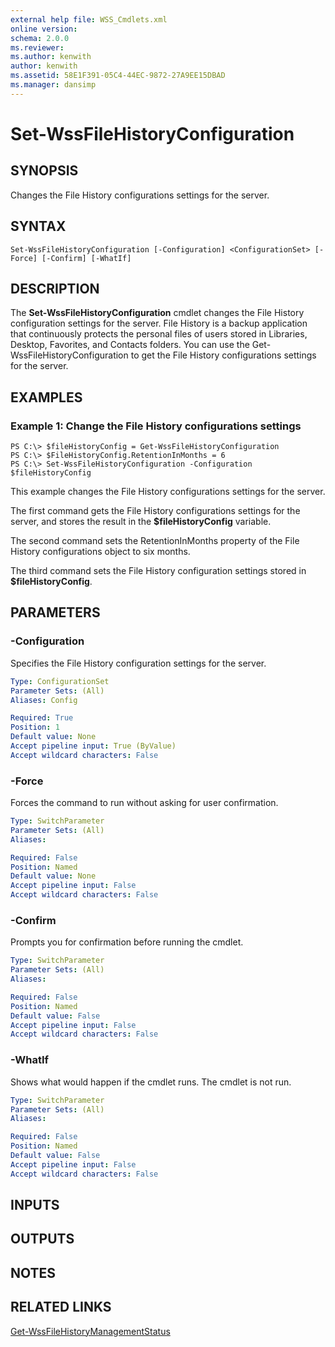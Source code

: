 ```yaml
---
external help file: WSS_Cmdlets.xml
online version: 
schema: 2.0.0
ms.reviewer:
ms.author: kenwith
author: kenwith
ms.assetid: 58E1F391-05C4-44EC-9872-27A9EE15DBAD
ms.manager: dansimp
---
```


# Set-WssFileHistoryConfiguration

## SYNOPSIS
Changes the File History configurations settings for the server.

## SYNTAX

```
Set-WssFileHistoryConfiguration [-Configuration] <ConfigurationSet> [-Force] [-Confirm] [-WhatIf]
```

## DESCRIPTION
The **Set-WssFileHistoryConfiguration** cmdlet changes the File History configuration settings for the server.
File History is a backup application that continuously protects the personal files of users stored in Libraries, Desktop, Favorites, and Contacts folders.
You can use the Get-WssFileHistoryConfiguration to get the File History configurations settings for the server.

## EXAMPLES

### Example 1: Change the File History configurations settings
```
PS C:\> $fileHistoryConfig = Get-WssFileHistoryConfiguration
PS C:\> $FileHistoryConfig.RetentionInMonths = 6
PS C:\> Set-WssFileHistoryConfiguration -Configuration $fileHistoryConfig
```

This example changes the File History configurations settings for the server.

The first command gets the File History configurations settings for the server, and stores the result in the **$fileHistoryConfig** variable.

The second command sets the RetentionInMonths property of the File History configurations object to six months.

The third command sets the File History configuration settings stored in **$fileHistoryConfig**.

## PARAMETERS

### -Configuration
Specifies the File History configuration settings for the server.

```yaml
Type: ConfigurationSet
Parameter Sets: (All)
Aliases: Config

Required: True
Position: 1
Default value: None
Accept pipeline input: True (ByValue)
Accept wildcard characters: False
```

### -Force
Forces the command to run without asking for user confirmation.

```yaml
Type: SwitchParameter
Parameter Sets: (All)
Aliases: 

Required: False
Position: Named
Default value: None
Accept pipeline input: False
Accept wildcard characters: False
```

### -Confirm
Prompts you for confirmation before running the cmdlet.

```yaml
Type: SwitchParameter
Parameter Sets: (All)
Aliases: 

Required: False
Position: Named
Default value: False
Accept pipeline input: False
Accept wildcard characters: False
```

### -WhatIf
Shows what would happen if the cmdlet runs.
The cmdlet is not run.

```yaml
Type: SwitchParameter
Parameter Sets: (All)
Aliases: 

Required: False
Position: Named
Default value: False
Accept pipeline input: False
Accept wildcard characters: False
```

## INPUTS

## OUTPUTS

## NOTES

## RELATED LINKS

[Get-WssFileHistoryManagementStatus](./Get-WssFileHistoryManagementStatus.md)

